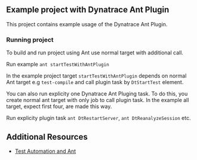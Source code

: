 ## Example project with Dynatrace Ant Plugin

This project contains example usage of the Dynatrace Ant Plugin.

### Running project

To build and run project using Ant use normal target with additional call.

Run example `ant startTestWithAntPlugin`

In the example project target `startTestWithAntPlugin` depends on normal Ant target e.g `test-compile` and call plugin task by `DtStartTest` element.

You can also run explicity one Dynatrace Ant Pluging task. To do this, you create normal ant target with only job to call plugin task. In the example all target, expect first four, are made this way.

Run explicity plugin task `ant DtRestartServer`, `ant DtReanalyzeSession` etc.

## <a name="resources"></a>Additional Resources
- [Test Automation and Ant](https://community.dynatrace.com/community/display/DOCDT63/Test+Automation+and+Ant)